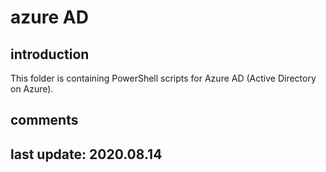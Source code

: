 # azure AD

## introduction

This folder is containing PowerShell scripts for Azure AD (Active Directory on Azure).

## comments

## last update: 2020.08.14
